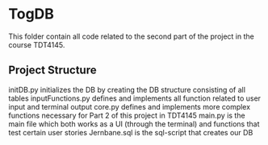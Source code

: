 # TogDB

This folder contain all code related to the second part of the project in the course TDT4145.

## Project Structure

initDB.py initializes the DB by creating the DB structure consisting of all tables
inputFunctions.py defines and implements all function related to user input and terminal output
core.py defines and implements more complex functions necessary for Part 2 of this project in TDT4145
main.py is the main file which both works as a UI (through the terminal) and functions that test certain user stories
Jernbane.sql is the sql-script that creates our DB
